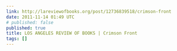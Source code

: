 ```yaml
---
link: http://lareviewofbooks.org/post/12736839518/crimson-front
date: 2011-11-14 01:49 UTC
# published: false
published: true
title: LOS ANGELES REVIEW OF BOOKS | Crimson Front
tags: []
---
```



